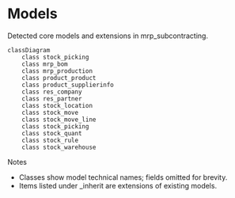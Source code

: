 # Models

Detected core models and extensions in mrp_subcontracting.

```mermaid
classDiagram
    class stock_picking
    class mrp_bom
    class mrp_production
    class product_product
    class product_supplierinfo
    class res_company
    class res_partner
    class stock_location
    class stock_move
    class stock_move_line
    class stock_picking
    class stock_quant
    class stock_rule
    class stock_warehouse
```

Notes
- Classes show model technical names; fields omitted for brevity.
- Items listed under _inherit are extensions of existing models.
